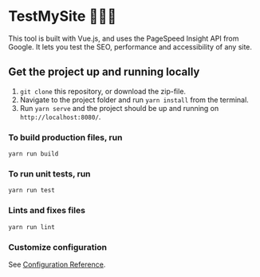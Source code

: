# TestMySite 🕵🏼‍♀️

This tool is built with Vue.js, and uses the PageSpeed Insight API from Google. It lets you test the SEO, performance and accessibility of any site.


## Get the project up and running locally
1. `git clone` this repository, or download the zip-file.
2. Navigate to the project folder and run `yarn install` from the terminal.
3. Run `yarn serve` and the project should be up and running on `http://localhost:8080/`.

### To build production files, run
```
yarn run build
```

### To run unit tests, run
```
yarn run test
```

### Lints and fixes files
```
yarn run lint
```

### Customize configuration

See [Configuration Reference](https://cli.vuejs.org/config/).
